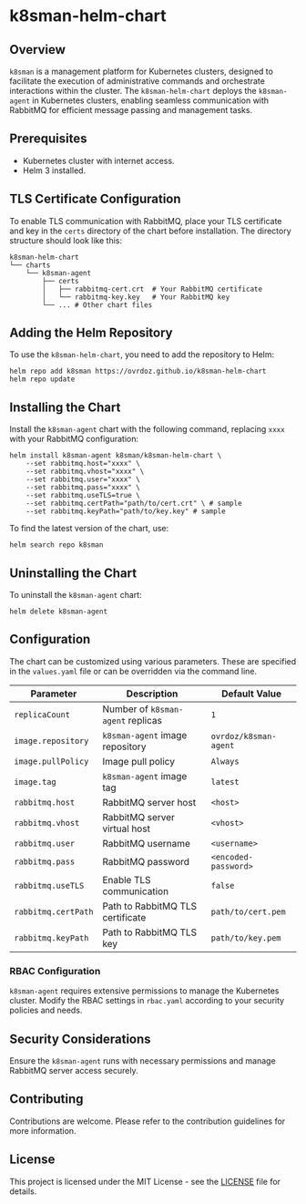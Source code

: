 # k8sman-helm-chart

## Overview
`k8sman` is a management platform for Kubernetes clusters, designed to facilitate the execution of administrative commands and orchestrate interactions within the cluster. The `k8sman-helm-chart` deploys the `k8sman-agent` in Kubernetes clusters, enabling seamless communication with RabbitMQ for efficient message passing and management tasks.

## Prerequisites
- Kubernetes cluster with internet access.
- Helm 3 installed.

## TLS Certificate Configuration
To enable TLS communication with RabbitMQ, place your TLS certificate and key in the `certs` directory of the chart before installation. The directory structure should look like this:

```
k8sman-helm-chart
└── charts
    └── k8sman-agent
        ├── certs
        │   ├── rabbitmq-cert.crt  # Your RabbitMQ certificate
        │   └── rabbitmq-key.key   # Your RabbitMQ key
        └── ... # Other chart files
```

## Adding the Helm Repository
To use the `k8sman-helm-chart`, you need to add the repository to Helm:

```shell
helm repo add k8sman https://ovrdoz.github.io/k8sman-helm-chart
helm repo update
```

## Installing the Chart
Install the `k8sman-agent` chart with the following command, replacing `xxxx` with your RabbitMQ configuration:

```shell
helm install k8sman-agent k8sman/k8sman-helm-chart \
    --set rabbitmq.host="xxxx" \
    --set rabbitmq.vhost="xxxx" \
    --set rabbitmq.user="xxxx" \
    --set rabbitmq.pass="xxxx" \
    --set rabbitmq.useTLS=true \
    --set rabbitmq.certPath="path/to/cert.crt" \ # sample
    --set rabbitmq.keyPath="path/to/key.key" # sample
```

To find the latest version of the chart, use:

```shell
helm search repo k8sman
```

## Uninstalling the Chart
To uninstall the `k8sman-agent` chart:

```shell
helm delete k8sman-agent
```

## Configuration
The chart can be customized using various parameters. These are specified in the `values.yaml` file or can be overridden via the command line.

| Parameter            | Description                           | Default Value                  |
|----------------------|---------------------------------------|--------------------------------|
| `replicaCount`       | Number of `k8sman-agent` replicas     | `1`                            |
| `image.repository`   | `k8sman-agent` image repository       | `ovrdoz/k8sman-agent`          |
| `image.pullPolicy`   | Image pull policy                     | `Always`                       |
| `image.tag`          | `k8sman-agent` image tag              | `latest`                       |
| `rabbitmq.host`      | RabbitMQ server host                  | `<host>`                       |
| `rabbitmq.vhost`     | RabbitMQ server virtual host          | `<vhost>`                      |
| `rabbitmq.user`      | RabbitMQ username                     | `<username>`                   |
| `rabbitmq.pass`      | RabbitMQ password                     | `<encoded-password>`           |
| `rabbitmq.useTLS`    | Enable TLS communication              | `false`                        |
| `rabbitmq.certPath`  | Path to RabbitMQ TLS certificate      | `path/to/cert.pem`             |
| `rabbitmq.keyPath`   | Path to RabbitMQ TLS key              | `path/to/key.pem`              |

### RBAC Configuration
`k8sman-agent` requires extensive permissions to manage the Kubernetes cluster. Modify the RBAC settings in `rbac.yaml` according to your security policies and needs.

## Security Considerations
Ensure the `k8sman-agent` runs with necessary permissions and manage RabbitMQ server access securely.

## Contributing
Contributions are welcome. Please refer to the contribution guidelines for more information.

## License
This project is licensed under the MIT License - see the [LICENSE](LICENSE) file for details.
